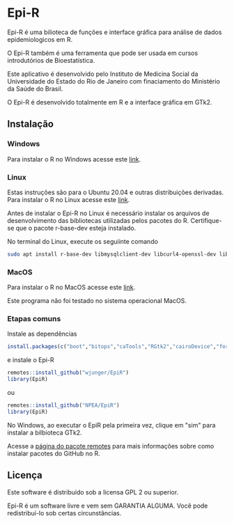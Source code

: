 # Epi-R
Epi-R é uma bilioteca de funções e interface gráfica para análise de dados epidemiologicos em R.

O Epi-R também é uma ferramenta que pode ser usada em cursos introdutórios de Bioestatística.

Este aplicativo é desenvolvido pelo Instituto de Medicina Social da Universidade do Estado do Rio de Janeiro com finaciamento do Ministério da Saúde do Brasil.

O Epi-R é desenvolvido totalmente em R e a interface gráfica em GTk2.


## Instalação


### Windows

Para instalar o R no Windows acesse este [link](https://cloud.r-project.org/bin/windows/).


### Linux

Estas instruções são para o Ubuntu 20.04 e outras distribuições derivadas.
Para instalar o R no Linux acesse este [link](https://cloud.r-project.org/bin/linux/).

Antes de instalar o Epi-R no Linux é necessário instalar os arquivos de desenvolvimento das bibliotecas utilizadas pelos pacotes do R. Certifique-se que o pacote r-base-dev esteja instalado.

No terminal do Linux, execute os seguiinte comando
```sh
sudo apt install r-base-dev libmysqlclient-dev libcurl4-openssl-dev libxml2-dev unixodbc-dev libcairo2-dev libxt-dev libgtk2.0-dev

```

### MacOS
Para instalar o R no MacOS acesse este [link](https://cloud.r-project.org/bin/macosx/).

Este programa não foi testado no sistema operacional MacOS.


### Etapas comuns

Instale as dependências

```r
install.packages(c("boot","bitops","caTools","RGtk2","cairoDevice","foreign","lattice","DBI","RODBC","RSQLite","zoo","lmtest","akima","gam","gtools","gdata","gplots","remotes"), dep=TRUE)
```
e instale o Epi-R
```r
remotes::install_github("wjunger/EpiR")
library(EpiR)
```

ou

```r
remotes::install_github("NPEA/EpiR")
library(EpiR)
```

No Windows, ao executar o EpiR pela primeira vez, clique em "sim" para instalar a bilbioteca GTk2.


Acesse a [página do pacote remotes](https://github.com/r-lib/remotes) para mais informações sobre como instalar pacotes do GitHub no R.


## Licença
Este software é distribuído sob a licensa GPL 2 ou superior.

Epi-R é um software livre e vem sem GARANTIA ALGUMA.
Você pode redistribuí-lo sob certas circunstâncias.

